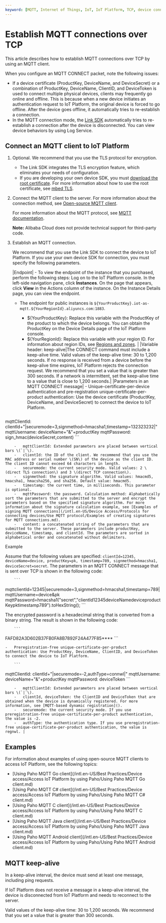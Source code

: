 ```yaml
---
keyword: [MQTT, Internet of Things, IoT, IoT Platform, TCP, device connection, communication]
---
```


# Establish MQTT connections over TCP

This article describes how to establish MQTT connections over TCP by using an MQTT client.

When you configure an MQTT CONNECT packet, note the following issues:

-   If a device certificate \(ProductKey, DeviceName, and DeviceSecret\) or a combination of ProductKey, DeviceName, ClientID, and DeviceToken is used to connect multiple physical devices, clients may frequently go online and offline. This is because when a new device initiates an authentication request to IoT Platform, the original device is forced to go offline. After the device goes offline, it automatically tries to re-establish a connection.
-   In the MQTT connection mode, the [Link SDK](https://www.alibabacloud.com/help/doc-detail/96627.htm) automatically tries to re-establish a connection after the device is disconnected. You can view device behaviors by using Log Service.

## Connect an MQTT client to IoT Platform

1.  Optional. We recommend that you use the TLS protocol for encryption.

    -   The Link SDK integrates the TLS encryption feature, which eliminates your needs of configuration.
    -   If you are developing your own device SDK, you must [download the root certificate](http://aliyun-iot.oss-cn-hangzhou.aliyuncs.com/cert_pub/root.crt). For more information about how to use the root certificate, see [mbed TLS](https://tls.mbed.org/kb/how-to/mbedtls-tutorial).
2.  Connect the MQTT client to the server. For more information about the connection method, see [Open-source MQTT client](https://github.com/mqtt/mqtt.github.io/wiki/libraries).

    For more information about the MQTT protocol, see [MQTT documentation](http://mqtt.org/).

    **Note:** Alibaba Cloud does not provide technical support for third-party code.

3.  Establish an MQTT connection.

    We recommend that you use the Link SDK to connect the device to IoT Platform. If you use your own device SDK for connection, you must specify the following parameters.

    |Endpoint|    -   To view the endpoint of the instance that you purchased, perform the following steps: Log on to the IoT Platform console. In the left-side navigation pane, click **Instances**. On the page that appears, click **View** in the Actions column of the instance. On the Instance Details page, you can view the endpoint.
    -   The endpoint for public instances is `${YourProductKey}.iot-as-mqtt.${YourRegionId}.aliyuncs.com:1883`.
        -   $\{YourProductKey\}: Replace this variable with the ProductKey of the product to which the device belongs. You can obtain the ProductKey on the Device Details page of the IoT Platform console.
        -   $\{YourRegionId\}: Replace this variable with your region ID. For information about region IDs, see [Regions and zones](https://www.alibabacloud.com/help/doc-detail/40654.htm). |
    |Variable header: keep-alive|The CONNECT command must include a keep-alive time. Valid values of the keep-alive time: 30 to 1,200 seconds. If no response is received from a device before the keep-alive time expires, IoT Platform rejects the connection request. We recommend that you set a value that is greater than 300 seconds. If a network is intermittent, set the keep-alive time to a value that is close to 1,200 seconds.|
    |Parameters in an MQTT CONNECT message|    -   Unique-certificate-per-device authentication and pre-registration unique-certificate-per-product authentication: Use the device certificate \(ProductKey, DeviceName, and DeviceSecret\) to connect the device to IoT Platform.

        ```
mqttClientId: clientId+"|securemode=3,signmethod=hmacsha1,timestamp=132323232|"
mqttUsername: deviceName+"&"+productKey
mqttPassword: sign_hmac(deviceSecret,content)
        ```

        -   mqttClientId: Extended parameters are placed between vertical bars \(`|`\).
        -   clientId: the ID of the client. We recommend that you use the MAC address or serial number \(SN\) of the device as the client ID. The client ID cannot exceed 64 characters in length.
        -   securemode: the current security mode. Valid values: 2 \(direct TLS connection\) and 3 \(direct TCP connection\).
        -   signmethod: the signature algorithm. Valid values: hmacmd5, hmacsha1, hmacsha256, and sha256. Default value: hmacmd5.
        -   timestamp: the current time, in milliseconds. This parameter is optional.
        -   mqttPassword: the password. Calculation method: Alphabetically sort the parameters that are submitted to the server and encrypt the parameters based on the specified signature algorithm. For more information about the signature calculation example, see [Examples of signing MQTT connections](/intl.en-US/Device Access/Protocols for connecting devices/Use MQTT protocol/Examples of creating signatures for MQTT connections.md).
        -   content: a concatenated string of the parameters that are submitted to the server. These parameters include productKey, deviceName, timestamp, and clientId. The parameters are sorted in alphabetical order and concatenated without delimiters.
Example

Assume that the following values are specified: `clientId=12345, deviceName=device, productKey=pk, timestamp=789, signmethod=hmacsha1, deviceSecret=secret`. The parameters in an MQTT CONNECT message that is sent over TCP is shown in the following code:

        ```
mqttclientId=12345|securemode=3,signmethod=hmacsha1,timestamp=789|
mqttUsername=device&pk
mqttPassword=hmacsha1("secret","clientId12345deviceNamedeviceproductKeypktimestamp789").toHexString(); 
        ```

The encrypted password is a hexadecimal string that is converted from a binary string. The result is shown in the following code:

        ```
FAFD82A3D602B37FB0FA8B7892F24A477F85****
        ```

    -   Preregistration-free unique-certificate-per-product authentication: Use ProductKey, DeviceName, ClientID, and DeviceToken to connect the device to IoT Platform.

        ```
mqttClientId: clientId+"|securemode=-2,authType=connwl|"
mqttUsername: deviceName+"&"+productKey
mqttPassword: deviceToken
        ```

        -   mqttClientId: Extended parameters are placed between vertical bars \(`|`\).
        -   clientId, deviceToken: the ClientID and DeviceToken that are obtained when the device is dynamically registered. For more information, see [MQTT-based dynamic registration]().
        -   securemode: the current security mode. If you use preregistration-free unique-certificate-per-product authentication, the value is -2.
        -   authType: the authentication type. If you use preregistration-free unique-certificate-per-product authentication, the value is regnwl. |


## Examples

For information about examples of using open-source MQTT clients to access IoT Platform, see the following topics:

-   [Using Paho MQTT Go client](/intl.en-US/Best Practices/Device access/Access IoT Platform by using Paho/Using Paho MQTT Go client.md)
-   [Using Paho MQTT C\# client](/intl.en-US/Best Practices/Device access/Access IoT Platform by using Paho/Using Paho MQTT C# client.md)
-   [Using Paho MQTT C client](/intl.en-US/Best Practices/Device access/Access IoT Platform by using Paho/Using Paho MQTT C client.md)
-   [Using Paho MQTT Java client](/intl.en-US/Best Practices/Device access/Access IoT Platform by using Paho/Using Paho MQTT Java client.md)
-   [Using Paho MQTT Android client](/intl.en-US/Best Practices/Device access/Access IoT Platform by using Paho/Using Paho MQTT Android client.md)

## MQTT keep-alive

In a keep-alive interval, the device must send at least one message, including ping requests.

If IoT Platform does not receive a message in a keep-alive interval, the device is disconnected from IoT Platform and needs to reconnect to the server.

Valid values of the keep-alive time: 30 to 1,200 seconds. We recommend that you set a value that is greater than 300 seconds.

